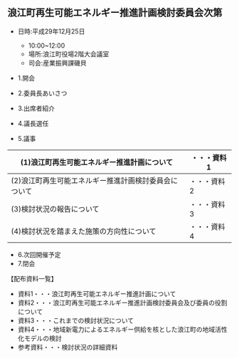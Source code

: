 ## 浪江町再生可能エネルギー推進計画検討委員会次第

- 日時:平成29年12月25日
	- 10:00~12:00
	- 場所:浪江町役場2階大会議室
	- 司会:産業振興課磯貝

- 1.開会
- 2.委員長あいさつ
- 3.出席者紹介
- 4.議長選任
- 5.議事

| (1)浪江町再生可能エネルギー推進計画について      | ・・・資料1 |
|------------------------------|--------|
| (2)浪江町再生可能エネルギー推進計画検討委員会について | ・・・資料2 |
| (3)検討状況の報告について               | ・・・資料3 |
| (4)検討状況を踏まえた施策の方向性について       | ・・・資料4 |

- 6.次回開催予定
- 7.閉会

【配布資料一覧】

- 資料1・・・浪江町再生可能エネルギー推進計画について
- 資料2・・・浪江町再生可能エネルギー推進計画検討委員会及び委員の役割について
- 資料3・・・これまでの検討状況について
- 資料4・・・地域新電力によるエネルギー供給を核とした浪江町の地域活性化モデルの検討
- 参考資料・・・検討状況の詳細資料